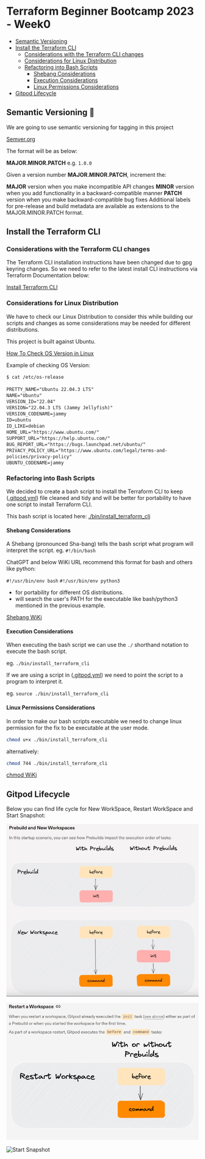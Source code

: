 # Terraform Beginner Bootcamp 2023 - Week0


- [Semantic Versioning](./journal/Week0.md#semantic-versioning-mage)
- [Install the Terraform CLI](./journal/Week0.md#install-the-terraform-cli)
  * [Considerations with the Terraform CLI changes](./journal/Week0.md#considerations-with-the-terraform-cli-changes)
  * [Considerations for Linux Distribution](./journal/Week0.md#considerations-for-linux-distribution)
  * [Refactoring into Bash Scripts](./journal/Week0.md#refactoring-into-bash-scripts)
    + [Shebang Considerations](./journal/Week0.md#shebang-considerations)
    + [Execution Considerations](./journal/Week0.md#execution-considerations)
    + [Linux Permissions Considerations](./journal/Week0.md#linux-permissions-considerations)
- [Gitpod Lifecycle](./journal/Week0.md#gitpod-lifecycle)


## Semantic Versioning :mage:

We are going to use semantic versioning for tagging in this project

[Semver.org](https://semver.org/)

The format will be as below:

**MAJOR.MINOR.PATCH** e.g. `1.0.0`

Given a version number **MAJOR.MINOR.PATCH**, increment the:

**MAJOR** version when you make incompatible API changes
**MINOR** version when you add functionality in a backward-compatible manner
**PATCH** version when you make backward-compatible bug fixes
Additional labels for pre-release and build metadata are available as extensions to the MAJOR.MINOR.PATCH format.

## Install the Terraform CLI

### Considerations with the Terraform CLI changes

The Terraform CLI installation instructions have been changed due to gpg keyring changes. So we need to refer to the latest install CLI instructions via Terraform Documentation below:

[Install Terraform CLI](https://developer.hashicorp.com/terraform/tutorials/aws-get-started/install-cli)


### Considerations for Linux Distribution

We have to check our Linux Distribution to consider this while building our scripts and changes as some considerations may be needed for different distributions.

This project is built against Ubuntu.

[How To Check OS Version in Linux](
https://www.cyberciti.biz/faq/how-to-check-os-version-in-linux-command-line/)

Example of checking OS Version:

```
$ cat /etc/os-release

PRETTY_NAME="Ubuntu 22.04.3 LTS"
NAME="Ubuntu"
VERSION_ID="22.04"
VERSION="22.04.3 LTS (Jammy Jellyfish)"
VERSION_CODENAME=jammy
ID=ubuntu
ID_LIKE=debian
HOME_URL="https://www.ubuntu.com/"
SUPPORT_URL="https://help.ubuntu.com/"
BUG_REPORT_URL="https://bugs.launchpad.net/ubuntu/"
PRIVACY_POLICY_URL="https://www.ubuntu.com/legal/terms-and-policies/privacy-policy"
UBUNTU_CODENAME=jammy
```

### Refactoring into Bash Scripts

We decided to create a bash script to install the Terraform CLI to keep ([.gitpod.yml](.gitpod.yml)) file cleaned and tidy and will be better for portability to have one script to install Terraform CLI.

This bash script is located here: [./bin/install_terraform_cli](./bin/install_terraform_cli)

#### Shebang Considerations

A Shebang (pronounced Sha-bang) tells the bash script what program will interpret the script. eg. `#!/bin/bash`

ChatGPT and below WiKi URL recommend this format for bash and others like python: 

`#!/usr/bin/env bash`
`#!/usr/bin/env python3`

- for portability for different OS distributions. 
-  will search the user's PATH for the executable like bash/python3 mentioned in the previous example.

[Shebang WiKi](https://en.wikipedia.org/wiki/Shebang_(Unix))

#### Execution Considerations

When executing the bash script we can use the `./` shorthand notation to execute the bash script.

eg. `./bin/install_terraform_cli`

If we are using a script in ([.gitpod.yml](.gitpod.yml)) we need to point the script to a program to interpret it.

eg. `source ./bin/install_terraform_cli`

#### Linux Permissions Considerations

In order to make our bash scripts executable we need to change linux permission for the fix to be executable at the user mode.

```sh
chmod u+x ./bin/install_terraform_cli
```

alternatively:

```sh
chmod 744 ./bin/install_terraform_cli
```

[chmod WiKi](https://en.wikipedia.org/wiki/Chmod)

## Gitpod Lifecycle

Below you can find life cycle for New WorkSpace, Restart WorkSpace and Start Snapshot:



![New WorkSpace](assets/Gitpod-execution-order-New.jpeg)

![Restart WorkSpace](../assets/Gitpdod-execution-order-Restart.png)

![Start Snapshot](../assets/Gitpdod-execution-order-StartSnapshot.png)


[](https://www.gitpod.io/docs/configure/workspaces/tasks)
[](https://www.gitpod.io/guides/gitpodify)

